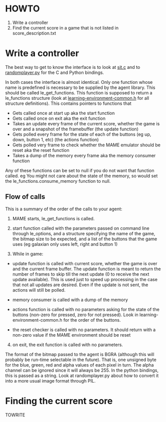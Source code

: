 # **HOWTO** #

1. Write a controller
2. Find the current score in a game that is not listed in score_description.txt


Write a controller
==================

The best way to get to know the interface is to look at [sit.c](example_agents/sit.c) and to
[randomplayer.py](example_agents/randomplayer.py) for the C and Python bindings.

In both cases the interface is almost identical.  Only one function
whose name is predefined is necessary to be supplied by the agent
library. This should be called le_get_functions. This function is supposed to 
return a
le_functions structure (look at [learning-environment-common.h](learning-environment-common.h)
for all structure definitions). This contains pointers to functions that

* Gets called once at start up aka the start function
* Gets called once on exit aka the exit function
* Takes an update every frame of the current score, whether the game is over and 
  a snapshot of the framebuffer (the update function)
* Gets polled every frame for the state of each of the buttons (eg up, down, button 1, etc)
  (the actions function)
* Gets polled very frame to check whether the MAME emulator should be reset aka the reset function
* Takes a dump of the memory every frame aka the memory consumer function

Any of these functions can be set to null if you do not want that function called. eg You might not care
about the state of the memory, so would set the le_functions.consume_memory function to null.

Flow of calls
-------------

This is a summary of the order of the calls to your agent:

1. MAME starts, le_get_functions is called.

2. start function called with the parameters passed on
command line through le_options, and a structure specifying the name
of the game, the bitmap size to be expected, and a list of the buttons
that the game uses (eg galaxian only uses left, right and button 1)

3. While in game:
  * update function is called with current score, whether the game is over
  and the current frame buffer.  The update function is meant to return the number of
  frames to skip till the next update (0 to receive the next
  update available). This is used just to speed up processing in the
  case that not all updates are desired.  Even if the update is
  not sent, the actions will still be polled.

  * memory consumer is called with a dump of the memory

  * actions function is called with no parameters asking for the
  state of the buttons (non-zero for pressed, zero for not
  pressed). Look in learning-environment-common.h for the order of the buttons.  

  * the reset checker is called with no parameters. It should return with a non-zero
  value if the MAME environment should be reset

4. on exit, the exit function is called with no parameters.


The format of the bitmap passed to the agent is BGRA (although this
will probably be run-time selectable in the future).  That is, one
unsigned byte for the blue, green, red and alpha values of each pixel
in turn.  The alpha channel can be ignored since it will always be
255. In the python bindings, this is passed as a string.  Look at
randomplayer.py about how to convert it into a more usual image format
through PIL.



Finding the current score
=========================

TOWRITE
